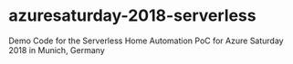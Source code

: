 # azuresaturday-2018-serverless
Demo Code for the Serverless Home Automation PoC for Azure Saturday 2018 in Munich, Germany
